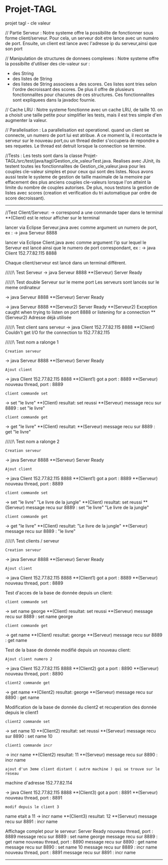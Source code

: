 # Projet-TAGL
projet tagl - cle valeur

// Partie Serveur : 
Notre systeme offre la possibilite de fonctionner sous forme client/serveur.
Pour cela, un serveur doit etre lance avec un numéro de port.
Ensuite, un client est lance avec l'adresse ip du serveur,ainsi que son port


// Manipulation de structures de donnees complexes :
Notre systeme offre la possibilte d'utiliser des cle-valeur sur :
- des String
- des listes de String
- des listes de String associees a des scores. Ces listes sont tries selon l'ordre decroissant des scores.
De plus il offre de plusieurs fonctionnalites pour chacunes de ces structures.
Ces fonctionnalites sont expliquees dans la javadoc fournie.

// Cache LRU :
Notre systeme fonctionne avec un cache LRU, de taille 10.
on a choisit une taille petite pour simplifier les tests, mais il est tres simple d'en augmenter la valeur.

// Parallelisation :
La parallelisation est operationel. quand un client se connecte, un numero de port lui est atribue. A ce moment la, il recontacte le serveur sur le nouveau port,ou un thread dedier s'occupera de repondre a ses requetes. Le thread est detruit lorsque la connection se termine.


//Tests : 
Les tests sont dans la classe Projet-TAGL/src/test/java/tagl/Gestion_cle_valeurTest.java. 
Realises avec JUnit, ils testent toutes les fonctionnalites de Gestion_cle_valeur.java pour les couples cle-valeur simples
et pour ceux qui sont des listes. Nous avons aussi teste le systeme de gestion de taille maximale de la memoire par effacement des plus anciens couples cle-valeurs lorsque l'on atteint la limite du nombre de couples autorises.
De plus, nous testons la gestion de listes avec scores (creation et verification du tri automatique par ordre de score decroissant).

---------------------------------------------------
//Test Client/Serveur:
-> correspond a une commande taper dans le terminal
**(Client) est le retour afficher sur le terminal

lancer via Eclipse Serveur.java avec comme argument un numero de port, ex :
-> java Serveur 8888

lancer via Eclipse Client.java avec comme argument l'ip sur lequel le Serveur est lancé ainsi que le numero de port correspondant, ex :
-> java Client 152.77.82.115 8888

Chaque client/serveur est lancé dans un terminal différent.




/\/\/\/\/\ Test Serveur
-> java Serveur 8888
**(Serveur) Server Ready




/\/\/\/\/\ Test double Serveur sur le meme port
Les serveurs sont lancés sur le meme ordinateur


-> java Serveur 8888
**(Serveur) Server Ready

-> java Serveur 8888
**(Serveur2) Server Ready
**(Serveur2) Exception caught when trying to listen on port 8888 or listening for a connection
**(Serveur2) Adresse déjà utilisée






/\/\/\/\/\ Test client sans serveur
-> java Client 152.77.82.115 8888
**(Client) Couldn't get I/O for the connection to 152.77.82.115




/\/\/\/\/\ Test nom a ralonge 1

	Creation serveur
-> java Serveur 8888
**(Serveur) Server Ready

	Ajout client
-> java Client 152.77.82.115 8888
**(Client1) got a port : 8889
**(Serveur) nouveau thread, port : 8889


	client commande set
-> set "le livre"
**(Client) resultat: set reussi
**(Serveur) message recu sur 8889 : set "le livre"

	client commande get
-> get "le livre" 
**(Client) resultat: 
**(Serveur) message recu sur 8889 : get "le livre"



/\/\/\/\/\ Test nom a ralonge 2

	Creation serveur
-> java Serveur 8888
**(Serveur) Server Ready

	Ajout client
-> java Client 152.77.82.115 8888
**(Client1) got a port : 8889
**(Serveur) nouveau thread, port : 8889


	client commande set
-> set "le livre" "Le livre de la jungle"
**(Client) resultat: set reussi
**(Serveur) message recu sur 8889 : set "le livre" "Le livre de la jungle"

	client commande get
-> get "le livre" 
**(Client) resultat: "Le livre de la jungle"
**(Serveur) message recu sur 8889 : "le livre"


/\/\/\/\/\ Test clients / serveur

	Creation serveur
-> java Serveur 8888
**(Serveur) Server Ready

	Ajout client
-> java Client 152.77.82.115 8888
**(Client1) got a port : 8889
**(Serveur) nouveau thread, port : 8889


Test d'acces de la base de donnée depuis un client:

	client commande set
-> set name george 
**(Client) resultat: set reussi
**(Serveur) message recu sur 8889 : set name george

	client commande get
-> get name 
**(Client) resultat: george
**(Serveur) message recu sur 8889 : get name

Test de la base de donnée modifié depuis un nouveau client:

	Ajout client numero 2
-> java Client 152.77.82.115 8888
**(Client2) got a port : 8890
**(Serveur) nouveau thread, port : 8890

	client2 commande get
	
-> get name
**(Client2) resultat: george
**(Serveur) message recu sur 8890 : get name

Modification de la base de donnée du client2 et recuperation des donnée depuis le client1

	client2 commande set
	
-> set name 10
**(Client2) resultat: set reussi
**(Serveur) message recu sur 8890 : set name 10

	client1 commande incr
	
-> incr name
**(Client2) resultat: 11
**(Serveur) message recu sur 8890 : incr name



	ajout d'un 3eme client distant ( autre machine ) qui se trouve sur le reseau
machine d'adresse 152.77.82.114

-> java Client 152.77.82.115 8888
**(Client3) got a port : 8891
**(Serveur) nouveau thread, port : 8891

	modif depuis le client 3
name etait a 11
-> incr name
**(Client3) resultat: 12
**(Serveur) message recu sur 8891 : incr name



Affichage complet pour le serveur:
Server Ready
nouveau thread, port : 8889
message recu sur 8889 : set name george
message recu sur 8889 : get name
nouveau thread, port : 8890
message recu sur 8890 : get name
message recu sur 8890 : set name 10
message recu sur 8889 : incr name
nouveau thread, port : 8891
message recu sur 8891 : incr name


---------------------------------------------------

